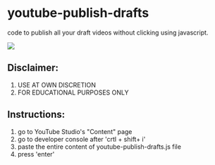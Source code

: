 # youtube-publish-drafts
code to publish all your draft videos without clicking using javascript.

<p align="left">
  <img src="youtube-publisher-demo.gif" />
</p>

## Disclaimer:
1. USE AT OWN DISCRETION
2. FOR EDUCATIONAL PURPOSES ONLY

## Instructions:
1. go to YouTube Studio's "Content"  page
2. go to developer console after 'crtl + shift+ i'
3. paste the entire content of youtube-publish-drafts.js file
4. press 'enter'
